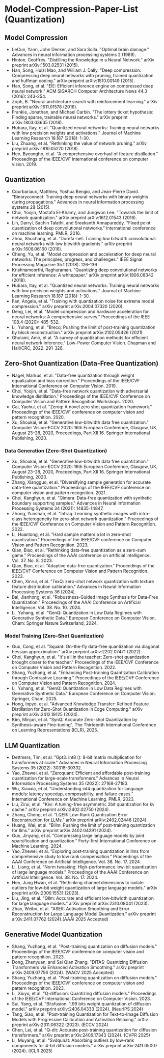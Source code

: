 # Model-Compression-Paper-List (Quantization)

## Model Compression
- LeCun, Yann, John Denker, and Sara Solla. "Optimal brain damage." Advances in neural information processing systems 2 (1989).
- Hinton, Geoffrey. "Distilling the Knowledge in a Neural Network." arXiv preprint arXiv:1503.02531 (2015).
- Han, Song, Huizi Mao, and William J. Dally. "Deep compression: Compressing deep neural networks with pruning, trained quantization and huffman coding." arXiv preprint arXiv:1510.00149 (2015).
- Han, Song, et al. "EIE: Efficient inference engine on compressed deep neural network." ACM SIGARCH Computer Architecture News 44.3 (2016): 243-254.
- Zoph, B. "Neural architecture search with reinforcement learning." arXiv preprint arXiv:1611.01578 (2016).
- Frankle, Jonathan, and Michael Carbin. "The lottery ticket hypothesis: Finding sparse, trainable neural networks." arXiv preprint arXiv:1803.03635 (2018).
- Hubara, Itay, et al. "Quantized neural networks: Training neural networks with low precision weights and activations." Journal of Machine Learning Research 18.187 (2018): 1-30.
- Liu, Zhuang, et al. "Rethinking the value of network pruning." arXiv preprint arXiv:1810.05270 (2018). 
- Heo, Byeongho, et al. "A comprehensive overhaul of feature distillation." Proceedings of the IEEE/CVF international conference on computer vision. 2019.


## Quantization
- Courbariaux, Matthieu, Yoshua Bengio, and Jean-Pierre David. "Binaryconnect: Training deep neural networks with binary weights during propagations." Advances in neural information processing systems 28 (2015).
- Choi, Yoojin, Mostafa El-Khamy, and Jungwon Lee. "Towards the limit of network quantization." arXiv preprint arXiv:1612.01543 (2016).
- Lin, Darryl, Sachin Talathi, and Sreekanth Annapureddy. "Fixed point quantization of deep convolutional networks." International conference on machine learning. PMLR, 2016.
- Zhou, Shuchang, et al. "Dorefa-net: Training low bitwidth convolutional neural networks with low bitwidth gradients." arXiv preprint arXiv:1606.06160 (2016).
- Cheng, Yu, et al. "Model compression and acceleration for deep neural networks: The principles, progress, and challenges." IEEE Signal Processing Magazine 35.1 (2018): 126-136
- Krishnamoorthi, Raghuraman. "Quantizing deep convolutional networks for efficient inference: A whitepaper." arXiv preprint arXiv:1806.08342 (2018).
- Hubara, Itay, et al. "Quantized neural networks: Training neural networks with low precision weights and activations." Journal of Machine Learning Research 18.187 (2018): 1-30.
- Fan, Angela, et al. "Training with quantization noise for extreme model compression." arXiv preprint arXiv:2004.07320 (2020).
- Deng, Lei, et al. "Model compression and hardware acceleration for neural networks: A comprehensive survey." Proceedings of the IEEE 108.4 (2020): 485-532. 
- Li, Yuhang, et al. "Brecq: Pushing the limit of post-training quantization by block reconstruction." arXiv preprint arXiv:2102.05426 (2021)
- Gholami, Amir, et al. "A survey of quantization methods for efficient neural network inference." Low-Power Computer Vision. Chapman and Hall/CRC, 2022. 291-326.


## Zero-Shot Quantization (Data-Free Quantization)
- Nagel, Markus, et al. "Data-free quantization through weight equalization and bias correction." Proceedings of the IEEE/CVF International Conference on Computer Vision. 2019.
- Choi, Yoojin, et al. "Data-free network quantization with adversarial knowledge distillation." Proceedings of the IEEE/CVF Conference on Computer Vision and Pattern Recognition Workshops. 2020.
- Cai, Yaohui, et al. "Zeroq: A novel zero shot quantization framework." Proceedings of the IEEE/CVF conference on computer vision and pattern recognition. 2020.
- Xu, Shoukai, et al. "Generative low-bitwidth data free quantization." Computer Vision–ECCV 2020: 16th European Conference, Glasgow, UK, August 23–28, 2020, Proceedings, Part XII 16. Springer International Publishing, 2020.

### Data Generation (Zero-Shot Quantization)
- Xu, Shoukai, et al. "Generative low-bitwidth data free quantization." Computer Vision–ECCV 2020: 16th European Conference, Glasgow, UK, August 23–28, 2020, Proceedings, Part XII 16. Springer International Publishing, 2020.
- Zhang, Xiangguo, et al. "Diversifying sample generation for accurate data-free quantization." Proceedings of the IEEE/CVF conference on computer vision and pattern recognition. 2021.
- Choi, Kanghyun, et al. "Qimera: Data-free quantization with synthetic boundary supporting samples." Advances in Neural Information Processing Systems 34 (2021): 14835-14847.
- Zhong, Yunshan, et al. "Intraq: Learning synthetic images with intra-class heterogeneity for zero-shot network quantization." Proceedings of the IEEE/CVF Conference on Computer Vision and Pattern Recognition. 2022.
- Li, Huantong, et al. "Hard sample matters a lot in zero-shot quantization." Proceedings of the IEEE/CVF conference on Computer Vision and Pattern Recognition. 2023.
- Qian, Biao, et al. "Rethinking data-free quantization as a zero-sum game." Proceedings of the AAAI conference on artificial intelligence. Vol. 37. No. 8. 2023.
- Qian, Biao, et al. "Adaptive data-free quantization." Proceedings of the IEEE/CVF Conference on Computer Vision and Pattern Recognition. 2023.
- Chen, Xinrui, et al. "TexQ: zero-shot network quantization with texture feature distribution calibration." Advances in Neural Information Processing Systems 36 (2024).
- Bai, Jianhong, et al. "Robustness-Guided Image Synthesis for Data-Free Quantization." Proceedings of the AAAI Conference on Artificial Intelligence. Vol. 38. No. 10. 2024.
- Li, Yuhang, et al. "GenQ: Quantization in Low Data Regimes with Generative Synthetic Data." European Conference on Computer Vision. Cham: Springer Nature Switzerland, 2024.


### Model Training (Zero-Shot Quantization)
- Guo, Cong, et al. "Squant: On-the-fly data-free quantization via diagonal hessian approximation." arXiv preprint arXiv:2202.07471 (2022).
- Choi, Kanghyun, et al. "It's all in the teacher: Zero-shot quantization brought closer to the teacher." Proceedings of the IEEE/CVF Conference on Computer Vision and Pattern Recognition. 2022.
- Shang, Yuzhang, et al. "Enhancing Post-training Quantization Calibration through Contrastive Learning." Proceedings of the IEEE/CVF Conference on Computer Vision and Pattern Recognition. 2024.
- Li, Yuhang, et al. "GenQ: Quantization in Low Data Regimes with Generative Synthetic Data." European Conference on Computer Vision. Springer, Cham, 2025.
- Hong, Inpyo, et al. "Advanced Knowledge Transfer: Refined Feature Distillation for Zero-Shot Quantization in Edge Computing." arXiv preprint arXiv:2412.19125 (2024).
- Kim, Minjun, et al. "SynQ: Accurate Zero-shot Quantization by Synthesis-aware Fine-tuning", The Thirteenth International Conference on Learning Representations (ICLR), 2025.



## LLM Quantization
- Dettmers, Tim, et al. "Gpt3. int8 (): 8-bit matrix multiplication for transformers at scale." Advances in Neural Information Processing Systems 35 (2022): 30318-30332.
- Yao, Zhewei, et al. "Zeroquant: Efficient and affordable post-training quantization for large-scale transformers." Advances in Neural Information Processing Systems 35 (2022): 27168-27183.
- Wu, Xiaoxia, et al. "Understanding int4 quantization for language models: latency speedup, composability, and failure cases." International Conference on Machine Learning. PMLR, 2023.
- Liu, Zirui, et al. "Kivi: A tuning-free asymmetric 2bit quantization for kv cache." arXiv preprint arXiv:2402.02750 (2024).
- Zhang, Cheng, et al. "LQER: Low-Rank Quantization Error Reconstruction for LLMs." arXiv preprint arXiv:2402.02446 (2024).
- Huang, Wei, et al. "Billm: Pushing the limit of post-training quantization for llms." arXiv preprint arXiv:2402.04291 (2024).
- Guo, Jinyang, et al. "Compressing large language models by joint sparsification and quantization." Forty-first International Conference on Machine Learning. 2024.
- Yao, Zhewei, et al. "Exploring post-training quantization in llms from comprehensive study to low rank compensation." Proceedings of the AAAI Conference on Artificial Intelligence. Vol. 38. No. 17. 2024.
- Li, Liang, et al. "Norm tweaking: High-performance low-bit quantization of large language models." Proceedings of the AAAI Conference on Artificial Intelligence. Vol. 38. No. 17. 2024.
- Heo, Jung Hwan, et al. "Rethinking channel dimensions to isolate outliers for low-bit weight quantization of large language models." arXiv preprint arXiv:2309.15531 (2023).
- Liu, Jing, et al. "Qllm: Accurate and efficient low-bitwidth quantization for large language models." arXiv preprint arXiv:2310.08041 (2023).
- Zhao, Weibo, et al. "ASER: Activation Smoothing and Error Reconstruction for Large Language Model Quantization." arXiv preprint arXiv:2411.07762 (2024).(AAAI 2025 Accepted) 


## Generative Model Quantization
- Shang, Yuzhang, et al. "Post-training quantization on diffusion models." Proceedings of the IEEE/CVF conference on computer vision and pattern recognition. 2023.
- Dong, Zhenyuan, and Sai Qian Zhang. "DiTAS: Quantizing Diffusion Transformers via Enhanced Activation Smoothing." arXiv preprint arXiv:2409.07756 (2024). (WACV 2025 Accepted)
- Shang, Yuzhang, et al. "Post-training quantization on diffusion models." Proceedings of the IEEE/CVF conference on computer vision and pattern recognition. 2023.
- Li, Xiuyu, et al. "Q-diffusion: Quantizing diffusion models." Proceedings of the IEEE/CVF International Conference on Computer Vision. 2023.
- Sui, Yang, et al. "Bitsfusion: 1.99 bits weight quantization of diffusion model." arXiv preprint arXiv:2406.04333 (2024). (NeurIPS 2024)
- Tang, Siao, et al. "Post-training Quantization for Text-to-Image Diffusion Models with Progressive Calibration and Activation Relaxing." arXiv preprint arXiv:2311.06322 (2023). (ECCV 2024)
- Chen, Lei, et al. "Q-dit: Accurate post-training quantization for diffusion transformers." arXiv preprint arXiv:2406.17343 (2024). (CVPR 2025)
- Li, Muyang, et al. "Svdqunat: Absorbing outliers by low-rank components for 4-bit diffusion models." arXiv preprint arXiv:2411.05007 (2024). (ICLR 2025)
